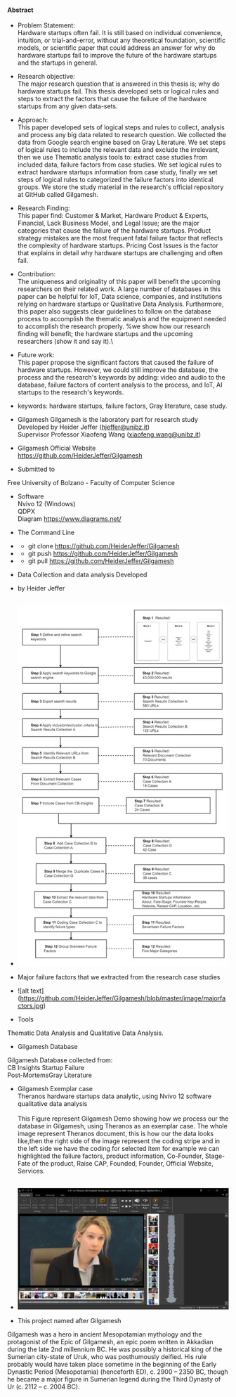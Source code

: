 
#### Abstract

- Problem Statement: <br />
  Hardware startups often fail. It is still based on individual convenience, intuition, or trial-and-error, without any theoretical foundation, scientific models, or scientific paper that could address an answer for why do hardware startups fail to improve the future of the hardware startups and the startups in general.
- Research objective:<br />
  The major research question that is answered in this thesis is; why do hardware startups fail. This thesis developed sets or logical rules and steps to extract the factors that cause the failure of the hardware startups from any given data-sets.
- Approach:<br />
  This paper developed sets of logical steps and rules to collect, analysis and process any big data related to research question. We collected the data from Google search engine based on Gray Literature. We set steps of logical rules to include the relevant data and exclude the irrelevant, then we use Thematic analysis tools to: extract case studies from included data, failure factors from case studies. We set logical rules to extract hardware startups information from case study, finally we  set steps of logical rules to categorized the failure factors into identical groups. We store the study material in the research's official repository at GitHub called Gilgamesh.
- Research Finding:<br />
  This paper find: Customer \& Market, Hardware Product \& Experts, Financial, Lack Business Model, and Legal Issue; are the major categories that cause the failure of the hardware startups. Product strategy mistakes are the most frequent fatal failure factor that reflects the complexity of hardware startups. Pricing Cost Issues is the factor that explains in detail why hardware startups are challenging and often fail.
- Contribution:<br />
  The uniqueness and originality of this paper will benefit the upcoming researchers on their related work. A large number of databases in this paper can be helpful for IoT, Data science, companies, and institutions relying on hardware startups or Qualitative Data Analysis. Furthermore, this paper also suggests clear guidelines to follow on the database process to accomplish the thematic analysis and the equipment needed to accomplish the research properly.
  %we show how our research finding will benefit; the hardware startups and the upcoming researchers (show it and say it).\\
- Future work:<br />
  This paper propose the significant factors that caused the failure of hardware startups. However, we could still improve the database, the process and the research's keywords by adding: video and audio to the database, failure factors of content analysis to the process, and IoT, AI startups to the research's keywords.
- keywords: hardware startups, failure factors, Gray literature, case study.  <br />
- Gilgamesh
Gilgamesh is the laboratory part for research study <br />
Developed by Heider Jeffer (hjeffer@unibz.it) <br />
Supervisor Professor Xiaofeng Wang (xiaofeng.wang@unibz.it)
- Gilgamesh Official Website  <br />
https://github.com/HeiderJeffer/Gilgamesh

- Submitted to  <br />

Free University of Bolzano - Faculty of Computer Science
- Software  <br />
Nvivo 12 (Windows)<br />
QDPX <br />
Diagram https://www.diagrams.net/ <br />
- The Command Line <br />
- - git clone https://github.com/HeiderJeffer/Gilgamesh <br />
- - git push  https://github.com/HeiderJeffer/Gilgamesh <br />
- - git pull  https://github.com/HeiderJeffer/Gilgamesh <br />


- Data Collection and data analysis Developed 
- by Heider Jeffer  <br />  <br />

- ![alt text](https://github.com/HeiderJeffer/Gilgamesh/blob/master/image/diagram.jpg)

- Major failure factors that we extracted from the research case studies  <br />
- ![alt text] (https://github.com/HeiderJeffer/Gilgamesh/blob/master/image/majorfactors.jpg)  <br />

- Tools  <br />

Thematic Data Analysis and Qualitative Data Analysis.

- Gilgamesh Database  <br />

Gilgamesh Database collected from:<br />
CB Insights Startup Failure <br />
Post-MortemsGray Literature

- Gilgamesh Exemplar case  <br />
Theranos hardware startups data analytic, using Nvivo 12 software qualitative data analysis <br /><br />
This Figure represent Gilgamesh Demo showing how we process our the database in Gilgamesh, using  Theranos as an exemplar case. The whole image represent Theranos document, this is  how our the data looks like,then  the right side of the image represent the coding stripe and in the left side we have the coding for selected item for example we can highlighted the failure factors, product information, Co-Founder, Stage-Fate of the product, Raise CAP, Founded, Founder, Official Website, Services. <br /><br />

- ![alt text](https://github.com/HeiderJeffer/Gilgamesh/blob/f029241a763ba5b029812fbccf6defc5d44069d4/image/2.PNG)


- This project named after Gilgamesh  <br />

Gilgamesh was a hero in ancient Mesopotamian mythology and the protagonist of the Epic of Gilgamesh, an epic poem written in Akkadian during the late 2nd millennium BC. He was possibly a historical king of the Sumerian city-state of Uruk, who was posthumously deified. His rule probably would have taken place sometime in the beginning of the Early Dynastic Period (Mesopotamia) (henceforth ED), c. 2900 – 2350 BC, though he became a major figure in Sumerian legend during the Third Dynasty of Ur (c. 2112 – c. 2004 BC).
